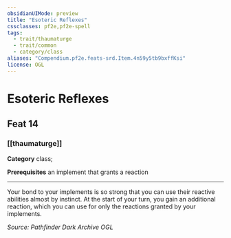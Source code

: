 ```yaml
---
obsidianUIMode: preview
title: "Esoteric Reflexes"
cssclasses: pf2e,pf2e-spell
tags:
  - trait/thaumaturge
  - trait/common
  - category/class
aliases: "Compendium.pf2e.feats-srd.Item.4n59y5tb9bxffKsi"
license: OGL
---
```

# Esoteric Reflexes
## Feat 14
### [[thaumaturge]]

**Category** class; 



**Prerequisites** an implement that grants a reaction
* * *
Your bond to your implements is so strong that you can use their reactive abilities almost by instinct. At the start of your turn, you gain an additional reaction, which you can use for only the reactions granted by your implements.

*Source: Pathfinder Dark Archive*
*OGL*